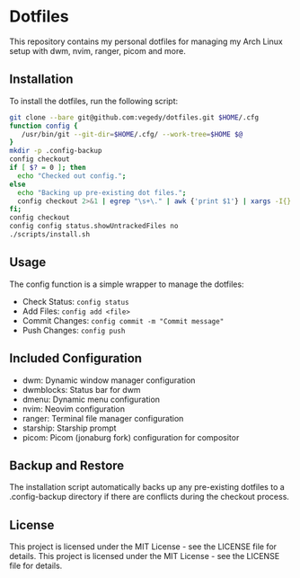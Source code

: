 # Dotfiles

This repository contains my personal dotfiles for managing my Arch Linux setup with dwm, nvim, ranger, picom and more.

## Installation

To install the dotfiles, run the following script:

```bash
git clone --bare git@github.com:vegedy/dotfiles.git $HOME/.cfg
function config {
   /usr/bin/git --git-dir=$HOME/.cfg/ --work-tree=$HOME $@
}
mkdir -p .config-backup
config checkout
if [ $? = 0 ]; then
  echo "Checked out config.";
else
  echo "Backing up pre-existing dot files.";
  config checkout 2>&1 | egrep "\s+\." | awk {'print $1'} | xargs -I{} mv {} .config-backup/{}
fi;
config checkout
config config status.showUntrackedFiles no
./scripts/install.sh
```

## Usage

The config function is a simple wrapper to manage the dotfiles:

- Check Status: ```config status```
- Add Files: ```config add <file>```
- Commit Changes: ```config commit -m "Commit message"```
- Push Changes: ```config push```

## Included Configuration

- dwm: Dynamic window manager configuration
- dwmblocks: Status bar for dwm
- dmenu: Dynamic menu configuration
- nvim: Neovim configuration
- ranger: Terminal file manager configuration
- starship: Starship prompt
- picom: Picom (jonaburg fork) configuration for compositor

## Backup and Restore

The installation script automatically backs up any pre-existing dotfiles to a .config-backup directory if there are conflicts during the checkout process.

## License

This project is licensed under the MIT License - see the LICENSE file for details.
This project is licensed under the MIT License - see the LICENSE file for details.
